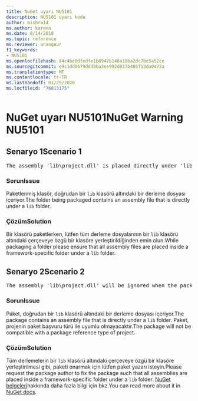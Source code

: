 ```yaml
---
title: NuGet uyarı NU5101
description: NU5101 uyarı kodu
author: mishra14
ms.author: karann
ms.date: 8/14/2018
ms.topic: reference
ms.reviewer: anangaur
f1_keywords:
- NU5101
ms.openlocfilehash: 84c4be0dfedfe1b8947b148a18ba2dc7be5a52ce
ms.sourcegitcommit: e9c1dd0679ddd8ba3ee992d817b405f13da0472a
ms.translationtype: MT
ms.contentlocale: tr-TR
ms.lasthandoff: 01/29/2020
ms.locfileid: "76813175"
---
```

# <a name="nuget-warning-nu5101"></a><span data-ttu-id="319d3-103">NuGet uyarı NU5101</span><span class="sxs-lookup"><span data-stu-id="319d3-103">NuGet Warning NU5101</span></span>

## <a name="scenario-1"></a><span data-ttu-id="319d3-104">Senaryo 1</span><span class="sxs-lookup"><span data-stu-id="319d3-104">Scenario 1</span></span>
<pre>The assembly 'lib\project.dll' is placed directly under 'lib' folder. It is recommended that assemblies be placed inside a framework-specific folder. Move it into a framework-specific folder.</pre>

### <a name="issue"></a><span data-ttu-id="319d3-105">Sorun</span><span class="sxs-lookup"><span data-stu-id="319d3-105">Issue</span></span>

<span data-ttu-id="319d3-106">Paketlenmiş klasör, doğrudan bir `lib` klasörü altındaki bir derleme dosyası içeriyor.</span><span class="sxs-lookup"><span data-stu-id="319d3-106">The folder being packaged contains an assembly file that is directly under a `lib` folder.</span></span>


### <a name="solution"></a><span data-ttu-id="319d3-107">Çözüm</span><span class="sxs-lookup"><span data-stu-id="319d3-107">Solution</span></span>

<span data-ttu-id="319d3-108">Bir klasörü paketlerken, lütfen tüm derleme dosyalarının bir `lib` klasörü altındaki çerçeveye özgü bir klasöre yerleştirildiğinden emin olun.</span><span class="sxs-lookup"><span data-stu-id="319d3-108">While packaging a folder please ensure that all assembly files are placed inside a framework-specific folder under a `lib` folder.</span></span>


## <a name="scenario-2"></a><span data-ttu-id="319d3-109">Senaryo 2</span><span class="sxs-lookup"><span data-stu-id="319d3-109">Scenario 2</span></span>
<pre>The assembly 'lib\project.dll' will be ignored when the package is installed after the migration.</pre>

### <a name="issue"></a><span data-ttu-id="319d3-110">Sorun</span><span class="sxs-lookup"><span data-stu-id="319d3-110">Issue</span></span>

<span data-ttu-id="319d3-111">Paket, doğrudan bir `lib` klasörü altındaki bir derleme dosyası içeriyor.</span><span class="sxs-lookup"><span data-stu-id="319d3-111">The package contains an assembly file that is directly under a `lib` folder.</span></span> <span data-ttu-id="319d3-112">Paket, projenin paket başvuru türü ile uyumlu olmayacaktır.</span><span class="sxs-lookup"><span data-stu-id="319d3-112">The package will not be compatible with a package reference type of project.</span></span>


### <a name="solution"></a><span data-ttu-id="319d3-113">Çözüm</span><span class="sxs-lookup"><span data-stu-id="319d3-113">Solution</span></span>

<span data-ttu-id="319d3-114">Tüm derlemelerin bir `lib` klasörü altındaki çerçeveye özgü bir klasöre yerleştirilmesi gibi, paketi onarmak için lütfen paket yazarı isteyin.</span><span class="sxs-lookup"><span data-stu-id="319d3-114">Please request the package author to fix the package such that all assemblies are placed inside a framework-specific folder under a `lib` folder.</span></span> <span data-ttu-id="319d3-115">[NuGet belgeleri](../../consume-packages/migrate-packages-config-to-package-reference.md)hakkında daha fazla bilgi için bkz.</span><span class="sxs-lookup"><span data-stu-id="319d3-115">You can read more about it in [NuGet docs](../../consume-packages/migrate-packages-config-to-package-reference.md).</span></span>
